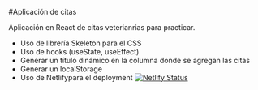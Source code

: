 #Aplicación de citas

Aplicación en React de citas veterianrias para practicar.

- Uso de librería Skeleton para el CSS
- Uso de hooks (useState, useEffect)
- Generar un título dinámico en la columna donde se agregan las citas
- Generar un localStorage
- Uso de Netlifypara el deployment 
[![Netlify Status](https://api.netlify.com/api/v1/badges/e389c758-8b35-49fe-b71b-175c93f308b0/deploy-status)](https://app.netlify.com/sites/citas-veterinarias-practica/deploys)
